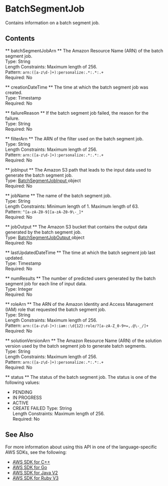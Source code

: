# BatchSegmentJob<a name="API_BatchSegmentJob"></a>

Contains information on a batch segment job\.

## Contents<a name="API_BatchSegmentJob_Contents"></a>

 ** batchSegmentJobArn **   <a name="personalize-Type-BatchSegmentJob-batchSegmentJobArn"></a>
The Amazon Resource Name \(ARN\) of the batch segment job\.  
Type: String  
Length Constraints: Maximum length of 256\.  
Pattern: `arn:([a-z\d-]+):personalize:.*:.*:.+`   
Required: No

 ** creationDateTime **   <a name="personalize-Type-BatchSegmentJob-creationDateTime"></a>
The time at which the batch segment job was created\.  
Type: Timestamp  
Required: No

 ** failureReason **   <a name="personalize-Type-BatchSegmentJob-failureReason"></a>
If the batch segment job failed, the reason for the failure\.  
Type: String  
Required: No

 ** filterArn **   <a name="personalize-Type-BatchSegmentJob-filterArn"></a>
The ARN of the filter used on the batch segment job\.  
Type: String  
Length Constraints: Maximum length of 256\.  
Pattern: `arn:([a-z\d-]+):personalize:.*:.*:.+`   
Required: No

 ** jobInput **   <a name="personalize-Type-BatchSegmentJob-jobInput"></a>
The Amazon S3 path that leads to the input data used to generate the batch segment job\.  
Type: [ BatchSegmentJobInput ](API_BatchSegmentJobInput.md) object  
Required: No

 ** jobName **   <a name="personalize-Type-BatchSegmentJob-jobName"></a>
The name of the batch segment job\.  
Type: String  
Length Constraints: Minimum length of 1\. Maximum length of 63\.  
Pattern: `^[a-zA-Z0-9][a-zA-Z0-9\-_]*`   
Required: No

 ** jobOutput **   <a name="personalize-Type-BatchSegmentJob-jobOutput"></a>
The Amazon S3 bucket that contains the output data generated by the batch segment job\.  
Type: [ BatchSegmentJobOutput ](API_BatchSegmentJobOutput.md) object  
Required: No

 ** lastUpdatedDateTime **   <a name="personalize-Type-BatchSegmentJob-lastUpdatedDateTime"></a>
The time at which the batch segment job last updated\.  
Type: Timestamp  
Required: No

 ** numResults **   <a name="personalize-Type-BatchSegmentJob-numResults"></a>
The number of predicted users generated by the batch segment job for each line of input data\.  
Type: Integer  
Required: No

 ** roleArn **   <a name="personalize-Type-BatchSegmentJob-roleArn"></a>
The ARN of the Amazon Identity and Access Management \(IAM\) role that requested the batch segment job\.  
Type: String  
Length Constraints: Maximum length of 256\.  
Pattern: `arn:([a-z\d-]+):iam::\d{12}:role/?[a-zA-Z_0-9+=,.@\-_/]+`   
Required: No

 ** solutionVersionArn **   <a name="personalize-Type-BatchSegmentJob-solutionVersionArn"></a>
The Amazon Resource Name \(ARN\) of the solution version used by the batch segment job to generate batch segments\.  
Type: String  
Length Constraints: Maximum length of 256\.  
Pattern: `arn:([a-z\d-]+):personalize:.*:.*:.+`   
Required: No

 ** status **   <a name="personalize-Type-BatchSegmentJob-status"></a>
The status of the batch segment job\. The status is one of the following values:  
+ PENDING
+ IN PROGRESS
+ ACTIVE
+ CREATE FAILED
Type: String  
Length Constraints: Maximum length of 256\.  
Required: No

## See Also<a name="API_BatchSegmentJob_SeeAlso"></a>

For more information about using this API in one of the language\-specific AWS SDKs, see the following:
+  [ AWS SDK for C\+\+](https://docs.aws.amazon.com/goto/SdkForCpp/personalize-2018-05-22/BatchSegmentJob) 
+  [ AWS SDK for Go](https://docs.aws.amazon.com/goto/SdkForGoV1/personalize-2018-05-22/BatchSegmentJob) 
+  [ AWS SDK for Java V2](https://docs.aws.amazon.com/goto/SdkForJavaV2/personalize-2018-05-22/BatchSegmentJob) 
+  [ AWS SDK for Ruby V3](https://docs.aws.amazon.com/goto/SdkForRubyV3/personalize-2018-05-22/BatchSegmentJob) 